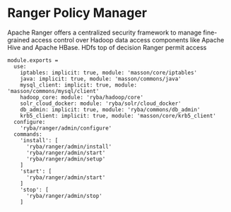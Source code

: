 
# Ranger Policy Manager

Apache Ranger offers a centralized security framework to manage fine-grained
access control over Hadoop data access components like Apache Hive and Apache HBase.
HDfs top of decision
Ranger permit access


    module.exports =
      use:
        iptables: implicit: true, module: 'masson/core/iptables'
        java: implicit: true, module: 'masson/commons/java'
        mysql_client: implicit: true, module: 'masson/commons/mysql/client'
        hadoop_core: module: 'ryba/hadoop/core'
        solr_cloud_docker: module: 'ryba/solr/cloud_docker'
        db_admin: implicit: true, module: 'ryba/commons/db_admin'
        krb5_client: implicit: true, module: 'masson/core/krb5_client'
      configure:
        'ryba/ranger/admin/configure'
      commands:
        'install': [
          'ryba/ranger/admin/install'
          'ryba/ranger/admin/start'
          'ryba/ranger/admin/setup'
        ]
        'start': [
          'ryba/ranger/admin/start'
        ]
        'stop': [
          'ryba/ranger/admin/stop'
        ]
